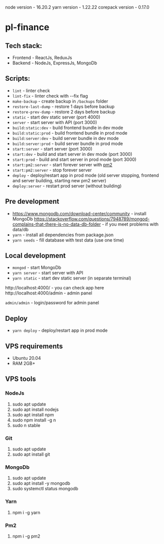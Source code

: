 node version - 16.20.2
yarn version - 1.22.22
corepack version - 0.17.0

# pl-finance
## Tech stack:

* Frontend - ReactJs, ReduxJs
* Backend - NodeJs, ExpressJs, MongoDb

## Scripts:
 * ``lint`` - linter check
 * ``lint-fix`` - linter check with --fix flag
 * ``make-backup`` - create backup in ``/backups`` folder
 * ``restore-last-dump`` - restore 1 days before backup
 * ``restore-prev-dump`` - restore 2 days before backup
 * ``static`` - start dev static server (port 4000)
 * ``server`` - start server with API (port 3000)
 * ``build:static:dev`` - build frontend bundle in dev mode
 * ``build:static:prod`` - build frontend bundle in prod mode
 * ``build:server:dev`` - build server bundle in dev mode
 * ``build:server:prod`` - build server bundle in prod mode
 * ``start:server`` - start server (port 3000)
 * ``start:dev`` - build and start server in dev mode (port 3000)
 * ``start:prod`` - build and start server in prod mode (port 3000)
 * ``start:pm2:server`` - start forever server with [pm2](https://pm2.keymetrics.io/docs/usage/quick-start/)
 * ``start:pm2:server`` - stop forever server
 * ``deploy`` - deploy/restart app in prod mode (old server stopping, frontend and server building, starting new pm2 server)
 * ``deploy:server`` - restart prod server (without building)
 
## Pre development
 * https://www.mongodb.com/download-center/community - install MongoDb
 https://stackoverflow.com/questions/7948789/mongod-complains-that-there-is-no-data-db-folder - if you meet problems with data/db
 * ``yarn`` - install all dependencies from package.json
 * ``yarn seeds`` - fill database with test data (use one time)
 
## Local development
 * ``mongod`` - start MongoDb
 * ``yarn server`` - start server with API
 * ``yarn static`` - start dev static server (in separate terminal)
 
 http://localhost:4000/ - you can check app here
 http://localhost:4000/admin - admin panel
 
 ``admin/admin`` - login/password for admin panel
  
## Deploy
 * ``yarn deploy`` - deploy/restart app in prod mode

## VPS requirements
 * Ubuntu 20.04
 * RAM 2GB+
 
## VPS tools
### NodeJs
1. sudo apt update
2. sudo apt install nodejs
3. sudo apt install npm
4. sudo npm install -g n
5. sudo n stable
### Git
1. sudo apt update
2. sudo apt install git
### MongoDb
1. sudo apt update
2. sudo apt install -y mongodb
3. sudo systemctl status mongodb
### Yarn
1. npm i -g yarn  
### Pm2
1. npm i -g pm2
